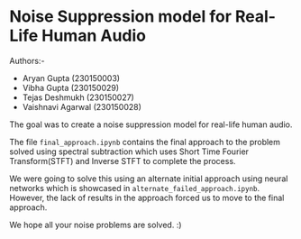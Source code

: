 # Noise Suppression model for Real-Life Human Audio

Authors:-

- Aryan Gupta (230150003)
- Vibha Gupta (230150029)
- Tejas Deshmukh (230150027)
- Vaishnavi Agarwal (230150028)

The goal was to create a noise suppression model for real-life human audio.

The file `final_approach.ipynb` contains the final approach to the problem solved using spectral subtraction which uses Short Time Fourier Transform(STFT) and Inverse STFT to complete the process.

We were going to solve this using an alternate initial approach using neural networks which is showcased in `alternate_failed_approach.ipynb`. However, the lack of results in the approach forced us to move to the final approach.

We hope all your noise problems are solved. :)
